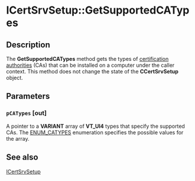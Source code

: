 # ICertSrvSetup::GetSupportedCATypes

## Description

The **GetSupportedCATypes** method gets the types of [certification authorities](https://learn.microsoft.com/windows/desktop/SecGloss/c-gly) (CAs) that can be installed on a computer under the caller context. This method does not change the state of the **CCertSrvSetup** object.

## Parameters

### `pCATypes` [out]

A pointer to a **VARIANT** array of **VT_UI4** types that specify the supported CAs. The [ENUM_CATYPES](https://learn.microsoft.com/windows/desktop/api/certsrv/ne-certsrv-enum_catypes) enumeration specifies the possible values for the array.

## See also

[ICertSrvSetup](https://learn.microsoft.com/windows/desktop/api/casetup/nn-casetup-icertsrvsetup)